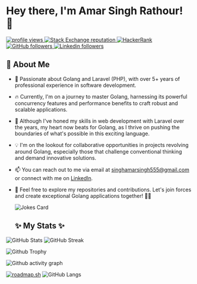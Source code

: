 # Hey there, I'm **Amar Singh Rathour**! 👋
<p align="left">
  <a href="https://github.com/amarsinghrathour/amarsinghrathour">
    <img src="https://komarev.com/ghpvc/?username=amarsinghrathour&color=red" alt="profile views" />
  </a>
  <a href="https://stackoverflow.com/users/12843006">
    <img alt="Stack Exchange reputation" src="https://img.shields.io/stackexchange/stackoverflow/r/12843006?color=orange&label=reputation&logo=stackoverflow">
  </a>
  <a href="https://www.hackerrank.com/Jarvismark2">
    <img alt="HackerRank" src="https://img.shields.io/badge/hackerrank-15+-green?color=green&logo=hackerrank">
  </a>
  
  <a href="https://github.com/amarsinghrathour?tab=followers">
    <img alt="GitHub followers" src="https://img.shields.io/github/followers/amarsinghrathour?color=yellow&logo=github">
  </a>
  <a href="https://www.linkedin.com/in/amar-singh-rathour">
    <img alt="Linkedin followers" src="https://img.shields.io/badge/followers-1K-blue?color=blue&logo=linkedin">
  </a>
 
</p>

## 🚀 About Me

- 🚀 Passionate about Golang and Laravel (PHP), with over 5+ years of professional experience in software development.

- 🔥 Currently, I'm on a journey to master Golang, harnessing its powerful concurrency features and performance benefits to craft robust and scalable applications.

- 💼 Although I've honed my skills in web development with Laravel over the years, my heart now beats for Golang, as I thrive on pushing the boundaries of what's possible in this exciting language.

- 💡 I'm on the lookout for collaborative opportunities in projects revolving around Golang, especially those that challenge conventional thinking and demand innovative solutions.

- 📫 You can reach out to me via email at singhamarsingh555@gmail.com or connect with me on [LinkedIn](https://www.linkedin.com/in/amar-singh-rathour/).

- 🌟 Feel free to explore my repositories and contributions. Let's join forces and create exceptional Golang applications together! 🚀✨

  ![Jokes Card](https://readme-jokes.vercel.app/api)

  ##  ✨ My Stats ✨


 ![GitHub Stats](https://github-readme-stats.vercel.app/api?username=amarsinghrathour&show_icons=true&theme=radical)
![GitHub Streak](https://streak-stats.demolab.com?user=amarsinghrathour&theme=dark)

![Github Trophy](https://github-profile-trophy.vercel.app/?username=amarsinghrathour&theme=discord)

![Github activity graph](https://github-readme-activity-graph.vercel.app/graph?username=amarsinghrathour&bg_color=000000&color=ffffff&line=2574b1&point=e58a8a&area=true&hide_border=true)

[![roadmap.sh](https://roadmap.sh/card/wide/66ef0ef9e80161c4cbf4ba2f?variant=dark)](https://roadmap.sh)
![GitHub Langs](https://github-readme-stats.vercel.app/api/top-langs/?username=amarsinghrathour&layout=compact&theme=blue-green)


<!---
Singh555/Singh555 is a ✨ special ✨ repository because its `README.md` (this file) appears on your GitHub profile.
You can click the Preview link to take a look at your changes.
--->
